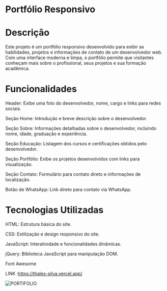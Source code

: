 # Portfólio Responsivo
# Descrição
Este projeto é um portfólio responsivo desenvolvido para exibir as habilidades, projetos e informações de contato de um desenvolvedor web. Com uma interface moderna e limpa, o portfólio permite que visitantes conheçam mais sobre o profissional, seus projetos e sua formação acadêmica.

# Funcionalidades
Header: Exibe uma foto do desenvolvedor, nome, cargo e links para redes sociais.

Seção Home: Introdução e breve descrição sobre o desenvolvedor.

Seção Sobre: Informações detalhadas sobre o desenvolvedor, incluindo nome, idade, graduação e experiência.

Seção Educação: Listagem dos cursos e certificações obtidos pelo desenvolvedor.

Seção Portfólio: Exibe os projetos desenvolvidos com links para visualização.

Seção Contato: Formulário para contato direto e informações de localização.

Botão de WhatsApp: Link direto para contato via WhatsApp.

# Tecnologias Utilizadas
HTML: Estrutura básica do site.

CSS: Estilização e design responsivo do site.

JavaScript: Interatividade e funcionalidades dinâmicas.

jQuery: Biblioteca JavaScript para manipulação DOM.

Font Awesome

 LINK :https://thales-silva.vercel.app/

![PORTIFOLIO](https://github.com/ThalesHenriq/newproject/assets/125931825/b249fc7d-2ef0-45ad-aa73-cc8c1a69a028)

